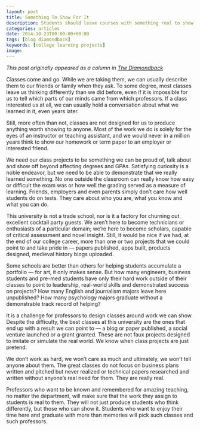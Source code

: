 ```yaml
---
layout: post
title: Something To Show For It
description: Students should leave courses with something real to show
categories: articles
date: 2014-10-23T00:00:00+00:00
tags: [blog diamondback]
keywords: [college learning projects]
image: 
---
```

*This post originally appeared as a column in [The Diamondback](http://www.diamondbackonline.com/opinion/article_a913f948-5a48-11e4-8407-0017a43b2370.html)*

Classes come and go. While we are taking them, we can usually describe them to our friends or family when they ask. To some degree, most classes leave us thinking differently than we did before, even if it is impossible for us to tell which parts of our minds came from which professors. If a class interested us at all, we can usually hold a conversation about what we learned in it, even years later.

Still, more often than not, classes are not designed for us to produce anything worth showing to anyone. Most of the work we do is solely for the eyes of an instructor or teaching assistant, and we would never in a million years think to show our homework or term paper to an employer or interested friend.

We need our class projects to be something we can be proud of, talk about and show off beyond affecting degrees and GPAs. Satisfying curiosity is a noble endeavor, but we need to be able to demonstrate that we really learned something. No one outside the classroom can really know how easy or difficult the exam was or how well the grading served as a measure of learning. Friends, employers and even parents simply don’t care how well students do on tests. They care about who you are, what you know and what you can do.

This university is not a trade school, nor is it a factory for churning out excellent cocktail party guests. We aren’t here to become technicians or enthusiasts of a particular domain; we’re here to become scholars, capable of critical assessment and novel insight. Still, it would be nice if we had, at the end of our college career, more than one or two projects that we could point to and take pride in — papers published, apps built, products designed, medieval history blogs uploaded.

Some schools are better than others for helping students accumulate a portfolio — for art, it only makes sense. But how many engineers, business students and pre-med students have only their hard work outside of their classes to point to leadership, real-world skills and demonstrated success on projects? How many English and journalism majors leave here unpublished? How many psychology majors graduate without a demonstrable track record of helping?

It is a challenge for professors to design classes around work we can show. Despite the difficulty, the best classes at this university are the ones that end up with a result we can point to — a blog or paper published, a social venture launched or a grant granted. These are not faux projects designed to imitate or simulate the real world. We know when class projects are just pretend.

We don’t work as hard, we won’t care as much and ultimately, we won’t tell anyone about them. The great classes do not focus on business plans written and pitched but never realized or technical papers researched and written without anyone’s real need for them. They are really real.

Professors who want to be known and remembered for amazing teaching, no matter the department, will make sure that the work they assign to students is real to them. They will not just produce students who think differently, but those who can show it. Students who want to enjoy their time here and graduate with more than memories will pick such classes and such professors.